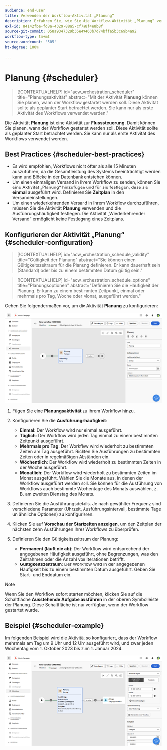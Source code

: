 ```yaml
---
audience: end-user
title: Verwenden der Workflow-Aktivität „Planung“
description: Erfahren Sie, wie Sie die Workflow-Aktivität „Planung“ verwenden.
exl-id: 84142fbe-fd8a-4329-88a5-cf7a8f4e8b8f
source-git-commit: 058a9347329b35e49463b7d74bffa5b3c69b4a92
workflow-type: tm+mt
source-wordcount: '505'
ht-degree: 100%

---
```


# Planung {#scheduler}

>[!CONTEXTUALHELP]
>id="acw_orchestration_scheduler"
>title="Planungsaktivität"
>abstract="Mit der Aktivität **Planung** können Sie planen, wann der Workflow gestartet werden soll. Diese Aktivität sollte als geplanter Start betrachtet werden. Sie kann nur als erste Aktivität des Workflows verwendet werden."

Die Aktivität **Planung** ist eine Aktivität zur **Flusssteuerung**. Damit können Sie planen, wann der Workflow gestartet werden soll. Diese Aktivität sollte als geplanter Start betrachtet werden. Sie kann nur als erste Aktivität des Workflows verwendet werden.

## Best Practices {#scheduler-best-practices}

* Es wird empfohlen, Workflows nicht öfter als alle 15 Minuten auszuführen, da die Gesamtleistung des Systems beeinträchtigt werden kann und Blöcke in der Datenbank entstehen können.
* Um einen einmaligen Versand in Ihrem Workflow zu senden, können Sie eine Aktivität „Planung“ hinzufügen und für sie festlegen, dass sie **einmal** ausgeführt wird. Definieren Sie **Zeitplan** in den Versandeinstellungen.
* Um einen wiederkehrenden Versand in Ihrem Workflow durchzuführen, müssen Sie die Aktivität **Planung** verwenden und die Ausführungshäufigkeit festlegen. Die Aktivität „Wiederkehrender Versand“ ermöglicht keine Festlegung eines Zeitplans.

## Konfigurieren der Aktivität „Planung“ {#scheduler-configuration}

>[!CONTEXTUALHELP]
>id="acw_orchestration_schedule_validity"
>title="Gültigkeit der Planung"
>abstract="Sie können einen Gültigkeitszeitraum für die Planung definieren. Er kann dauerhaft sein (Standard) oder bis zu einem bestimmten Datum gültig sein."

>[!CONTEXTUALHELP]
>id="acw_orchestration_schedule_options"
>title="Planungsoptionen"
>abstract="Definieren Sie die Häufigkeit der Planung. Er kann zu einem bestimmten Zeitpunkt, einmal oder mehrmals pro Tag, Woche oder Monat, ausgeführt werden."

Gehen Sie folgendermaßen vor, um die Aktivität **Planung** zu konfigurieren:

![Benutzeroberfläche für die Konfiguration der Aktivität „Planung“](../assets/workflow-scheduler.png)

1. Fügen Sie eine **Planungsaktivität** zu Ihrem Workflow hinzu.

1. Konfigurieren Sie die **Ausführungshäufigkeit**:

   * **Einmal**: Der Workflow wird nur einmal ausgeführt.
   * **Täglich**: Der Workflow wird jeden Tag einmal zu einem bestimmten Zeitpunkt ausgeführt.
   * **Mehrmals pro Tag**: Der Workflow wird wiederholt zu bestimmten Zeiten am Tag ausgeführt. Richten Sie Ausführungen zu bestimmten Zeiten oder in regelmäßigen Abständen ein.
   * **Wöchentlich**: Der Workflow wird wiederholt zu bestimmten Zeiten in der Woche ausgeführt.
   * **Monatlich**: Der Workflow wird wiederholt zu bestimmten Zeiten im Monat ausgeführt. Wählen Sie die Monate aus, in denen der Workflow ausgeführt werden soll. Sie können für die Ausführung von Workflows auch bestimmte Wochentage des Monats auswählen, z. B. am zweiten Dienstag des Monats.

1. Definieren Sie die Ausführungsdetails. Je nach gewählter Frequenz sind verschiedene Parameter (Uhrzeit, Ausführungsintervall, bestimmte Tage un ähnliche Optionen) zu konfigurieren.

1. Klicken Sie auf **Vorschau der Startzeiten anzeigen**, um den Zeitplan der nächsten zehn Ausführungen Ihres Workflows zu überprüfen.

1. Definieren Sie den Gültigkeitszeitraum der Planung:

   * **Permanent (läuft nie ab)**: Der Workflow wird entsprechend der angegebenen Häufigkeit ausgeführt, ohne Begrenzungen, was den Zeitrahmen oder die Anzahl von Iterationen betrifft.
   * **Gültigkeitszeitraum**: Der Workflow wird in der angegebenen Häufigkeit bis zu einem bestimmten Datum ausgeführt. Geben Sie Start- und Enddatum ein. 

>[!NOTE]
>Wenn Sie den Workflow sofort starten möchten, klicken Sie auf die Schaltfläche **Ausstehende Aufgabe ausführen** in der oberen Symbolleiste der Planung. Diese Schaltfläche ist nur verfügbar, wenn der Workflow gestartet wurde.

## Beispiel {#scheduler-example}

Im folgenden Beispiel wird die Aktivität so konfiguriert, dass der Workflow mehrmals am Tag um 9 Uhr und 12 Uhr ausgeführt wird, und zwar jeden Wochentag vom 1. Oktober 2023 bis zum 1. Januar 2024.

![Beispielkonfiguration der Aktivität „Planung“](../assets/workflow-scheduler2.png)
